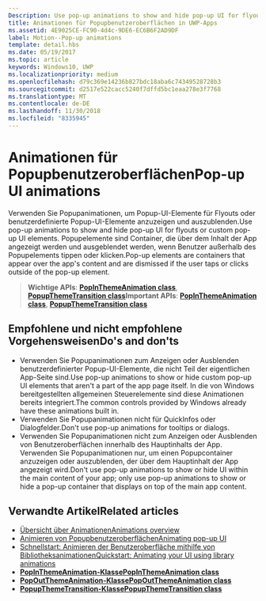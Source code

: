 ```yaml
---
Description: Use pop-up animations to show and hide pop-up UI for flyouts or custom pop-up UI elements. Pop-up elements are containers that appear over the app's content and are dismissed if the user taps or clicks outside of the pop-up element.
title: Animationen für Popupbenutzeroberflächen in UWP-Apps
ms.assetid: 4E9025CE-FC90-4d4c-9DE6-EC6B6F2AD9DF
label: Motion--Pop-up animations
template: detail.hbs
ms.date: 05/19/2017
ms.topic: article
keywords: Windows10, UWP
ms.localizationpriority: medium
ms.openlocfilehash: d79c369e14236b827bdc18aba6c74349528728b3
ms.sourcegitcommit: d2517e522cacc5240f7dffd5bc1eaa278e3f7768
ms.translationtype: MT
ms.contentlocale: de-DE
ms.lasthandoff: 11/30/2018
ms.locfileid: "8335945"
---
```

# <a name="pop-up-ui-animations"></a><span data-ttu-id="12851-103">Animationen für Popupbenutzeroberflächen</span><span class="sxs-lookup"><span data-stu-id="12851-103">Pop-up UI animations</span></span>



<span data-ttu-id="12851-104">Verwenden Sie Popupanimationen, um Popup-UI-Elemente für Flyouts oder benutzerdefinierte Popup-UI-Elemente anzuzeigen und auszublenden.</span><span class="sxs-lookup"><span data-stu-id="12851-104">Use pop-up animations to show and hide pop-up UI for flyouts or custom pop-up UI elements.</span></span> <span data-ttu-id="12851-105">Popupelemente sind Container, die über dem Inhalt der App angezeigt werden und ausgeblendet werden, wenn Benutzer außerhalb des Popupelements tippen oder klicken.</span><span class="sxs-lookup"><span data-stu-id="12851-105">Pop-up elements are containers that appear over the app's content and are dismissed if the user taps or clicks outside of the pop-up element.</span></span>

> <span data-ttu-id="12851-106">**Wichtige APIs**: [**PopInThemeAnimation class**](https://msdn.microsoft.com/library/windows/apps/br210383), [**PopupThemeTransition class**](https://msdn.microsoft.com/library/windows/apps/hh969172)</span><span class="sxs-lookup"><span data-stu-id="12851-106">**Important APIs**: [**PopInThemeAnimation class**](https://msdn.microsoft.com/library/windows/apps/br210383), [**PopupThemeTransition class**](https://msdn.microsoft.com/library/windows/apps/hh969172)</span></span>


## <a name="dos-and-donts"></a><span data-ttu-id="12851-107">Empfohlene und nicht empfohlene Vorgehensweisen</span><span class="sxs-lookup"><span data-stu-id="12851-107">Do's and don'ts</span></span>


-   <span data-ttu-id="12851-108">Verwenden Sie Popupanimationen zum Anzeigen oder Ausblenden benutzerdefinierter Popup-UI-Elemente, die nicht Teil der eigentlichen App-Seite sind.</span><span class="sxs-lookup"><span data-stu-id="12851-108">Use pop-up animations to show or hide custom pop-up UI elements that aren't a part of the app page itself.</span></span> <span data-ttu-id="12851-109">In die von Windows bereitgestellten allgemeinen Steuerelemente sind diese Animationen bereits integriert.</span><span class="sxs-lookup"><span data-stu-id="12851-109">The common controls provided by Windows already have these animations built in.</span></span>
-   <span data-ttu-id="12851-110">Verwenden Sie Popupanimationen nicht für QuickInfos oder Dialogfelder.</span><span class="sxs-lookup"><span data-stu-id="12851-110">Don't use pop-up animations for tooltips or dialogs.</span></span>
-   <span data-ttu-id="12851-111">Verwenden Sie Popupanimationen nicht zum Anzeigen oder Ausblenden von Benutzeroberflächen innerhalb des Hauptinhalts der App. Verwenden Sie Popupanimationen nur, um einen Popupcontainer anzuzeigen oder auszublenden, der über dem Hauptinhalt der App angezeigt wird.</span><span class="sxs-lookup"><span data-stu-id="12851-111">Don't use pop-up animations to show or hide UI within the main content of your app; only use pop-up animations to show or hide a pop-up container that displays on top of the main app content.</span></span>

## <a name="related-articles"></a><span data-ttu-id="12851-112">Verwandte Artikel</span><span class="sxs-lookup"><span data-stu-id="12851-112">Related articles</span></span>

* [<span data-ttu-id="12851-113">Übersicht über Animationen</span><span class="sxs-lookup"><span data-stu-id="12851-113">Animations overview</span></span>](https://msdn.microsoft.com/library/windows/apps/mt187350)
* [<span data-ttu-id="12851-114">Animieren von Popupbenutzeroberflächen</span><span class="sxs-lookup"><span data-stu-id="12851-114">Animating pop-up UI</span></span>](https://msdn.microsoft.com/library/windows/apps/xaml/jj649433)
* [<span data-ttu-id="12851-115">Schnellstart: Animieren der Benutzeroberfläche mithilfe von Bibliotheksanimationen</span><span class="sxs-lookup"><span data-stu-id="12851-115">Quickstart: Animating your UI using library animations</span></span>](https://msdn.microsoft.com/library/windows/apps/xaml/hh452703)
* [**<span data-ttu-id="12851-116">PopInThemeAnimation-Klasse</span><span class="sxs-lookup"><span data-stu-id="12851-116">PopInThemeAnimation class</span></span>**](https://msdn.microsoft.com/library/windows/apps/br210383)
* [**<span data-ttu-id="12851-117">PopOutThemeAnimation-Klasse</span><span class="sxs-lookup"><span data-stu-id="12851-117">PopOutThemeAnimation class</span></span>**](https://msdn.microsoft.com/library/windows/apps/br210391)
* [**<span data-ttu-id="12851-118">PopupThemeTransition-Klasse</span><span class="sxs-lookup"><span data-stu-id="12851-118">PopupThemeTransition class</span></span>**](https://msdn.microsoft.com/library/windows/apps/hh969172)

 

 




